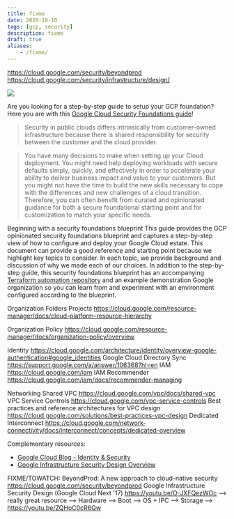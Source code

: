 ```yaml
---
title: fixme
date: 2020-10-10
tags: [gcp, security]
description: fixme
draft: true
aliases:
    - /fixme/
---
```

https://cloud.google.com/security/beyondprod
https://cloud.google.com/security/infrastructure/design/

[![](https://storage.googleapis.com/gweb-cloudblog-publish/images/GCP_Security_kLUG9v5.max-2200x2200.jpg)](https://storage.googleapis.com/gweb-cloudblog-publish/images/GCP_Security_kLUG9v5.max-2200x2200.jpg)

Are you looking for a step-by-step guide to setup your GCP foundation? Here you are with this [Google Cloud Security Foundations guide](https://services.google.com/fh/files/misc/google-cloud-security-foundations-guide.pdf)!

> Security in public clouds differs intrinsically from customer-owned infrastructure because there is shared responsibility for security between the customer and the cloud provider.

> You have many decisions to make when setting up your Cloud deployment. You might need help deploying workloads with secure defaults simply, quickly, and effectively in order to accelerate your ability to deliver business impact and value to your customers. But you might not have the time to build the new skills necessary to cope with the differences and new challenges of a cloud transition. Therefore, you can often benefit from curated and opinionated guidance for both a secure foundational starting point and for customization to match your specific needs.

Beginning with a security foundations blueprint
This guide provides the GCP opinionated security foundations blueprint and captures a step-by-step view of how to configure and deploy your Google Cloud estate. This document can provide a good reference and starting point because we highlight key topics to consider. In each topic, we provide background and discussion of why we made each of our choices. In addition to the step-by-step guide, this security foundations blueprint has an accompanying [Terraform automation repository](https://github.com/terraform-google-modules/terraform-example-foundation) and an example demonstration Google organization so you can learn from and experiment with an environment configured according to the blueprint.

Organization
Folders
Projects
https://cloud.google.com/resource-manager/docs/cloud-platform-resource-hierarchy

Organization Policy
https://cloud.google.com/resource-manager/docs/organization-policy/overview

Identity
https://cloud.google.com/architecture/identity/overview-google-authentication#google_identities
Google Cloud Directory Sync
https://support.google.com/a/answer/106368?hl=en
IAM
https://cloud.google.com/iam
IAM Recommender
https://cloud.google.com/iam/docs/recommender-managing

Networking
Shared VPC
https://cloud.google.com/vpc/docs/shared-vpc
VPC Service Controls
https://cloud.google.com/vpc-service-controls
Best practices and reference architectures for VPC design
https://cloud.google.com/solutions/best-practices-vpc-design
Dedicated Interconnect
https://cloud.google.com/network-connectivity/docs/interconnect/concepts/dedicated-overview

Complementary resources:
- [Google Cloud Blog - Identity & Security](https://cloud.google.com/blog/products/identity-security)
- [Google Infrastructure Security Design Overview](https://cloud.google.com/security/infrastructure/design)


FIXME/TOWATCH:
BeyondProd: A new approach to cloud-native security
https://cloud.google.com/security/beyondprod
Google Infrastructure Security Design (Google Cloud Next '17)
https://youtu.be/O-JXFQezWOc
--> really great resource
--> Hardware --> Boot --> OS + IPC --> Storage --> 
https://youtu.be/ZQHoC0cR6Qw